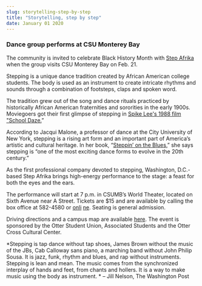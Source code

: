 ```yaml
---
slug: storytelling-step-by-step
title: "Storytelling, step by step"
date: January 01 2020
---
```


<h3>Dance group performs at CSU Monterey Bay</h3><p>The community is invited to celebrate Black History Month with <a href="http://www.stepafrika.org/aboutus.htm">Step Afrika</a> when the group visits CSU Monterey Bay on Feb. 21.
</p><p>Stepping is a unique dance tradition created by African American college students. The body is used as an instrument to create intricate rhythms and sounds through a combination of footsteps, claps and spoken word.
</p><p>The tradition grew out of the song and dance rituals practiced by historically African American fraternities and sororities in the early 1900s. Moviegoers got their first glimpse of stepping in <a href="http://www.youtube.com/watch?v=ZZLxiWqmGus">Spike Lee's 1988 film "School Daze.</a>”
</p><p>According to Jacqui Malone, a professor of dance at the City University of New York, stepping is a rising art form and an important part of America’s artistic and cultural heritage. In her book, “<a href="http://www.press.uillinois.edu/books/catalog/47pkg2ab9780252065088.html">Steppin’ on the Blues</a>,” she says stepping is “one of the most exciting dance forms to evolve in the 20th century.”
</p><p>As the first professional company devoted to stepping, Washington, D.C.-based Step Afrika brings high-energy performance to the stage: a feast for both the eyes and the ears.
</p><p>The performance will start at 7 p.m. in CSUMB’s World Theater, located on Sixth Avenue near A Street. Tickets are $15 and are available by calling the box office at 582-4580 or <a href="http://csumb.edu/worldtheater">onli</a> <a href="http://csumb.edu/worldtheater">ne</a>. Seating is general admission.
</p><p>Driving directions and a campus map are available <a href="http://csumb.edu/map">here</a>. The event is sponsored by the Otter Student Union, Associated Students and the Otter Cross Cultural Center.
</p><p>*Stepping is tap dance without tap shoes, James Brown without the music of the JBs, Cab Calloway sans piano, a marching band without John Philip Sousa. It is jazz, funk, rhythm and blues, and rap without instruments. Stepping is lean and mean. The music comes from the synchronized interplay of hands and feet, from chants and hollers. It is a way to make music using the body as instrument. * – Jill Nelson, The Washington Post  
</p>
